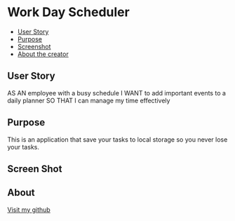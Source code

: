 # Work Day Scheduler

- [User Story](#user-story)
- [Purpose](#purpose)
- [Screenshot](#screenshot)
- [About the creator](#about)
## User Story

AS AN employee with a busy schedule
I WANT to add important events to a daily planner
SO THAT I can manage my time effectively

## Purpose
This is an application that save your tasks to local storage so you never lose your tasks.

## Screen Shot

## About
[Visit my github](https://github.com/JaydenCowley)